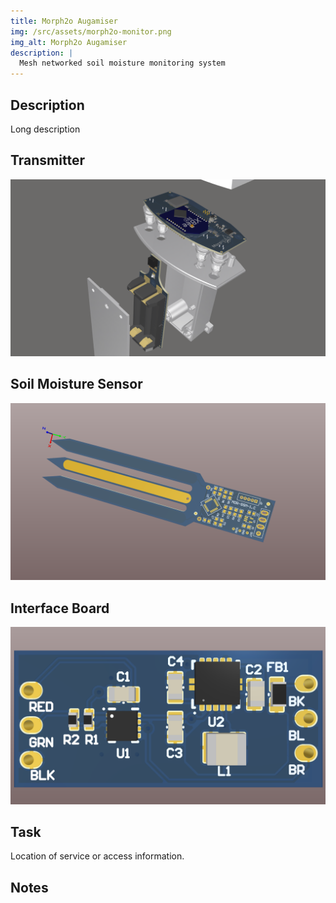 ```yaml
---
title: Morph2o Augamiser
img: /src/assets/morph2o-monitor.png
img_alt: Morph2o Augamiser
description: |
  Mesh networked soil moisture monitoring system
---
```

## Description
Long description

## Transmitter
![](/src/assets/morph2o-tx.png)

## Soil Moisture Sensor
![](/src/assets/morph2o-ssm.png)

## Interface Board
![](/src/assets/morph2o-interface.png)

## Task
Location of service or access information.

## Notes